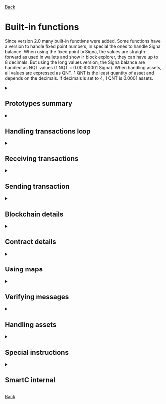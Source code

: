 [Back](./README.md)

# Built-in functions
Since version 2.0 many built-in functions were added.
Some functions have a version to handle fixed point numbers, in special the ones to handle Signa balance.
When using the fixed point to Signa, the values are straigth-forward as used in wallets and show in block explorer, they can have up to 8 decimals.
But using the long values version, the Signa balance are handled as NQT values (1 NQT = 0.00000001 Signa).
When handling assets, all values are expressed as QNT. 1 QNT is the least quantity of asset and depends on the decimals. If decimals is set to 4, 1 QNT is 0.0001 assets.

<details>
<summary>

## Prototypes summary
</summary>

```c
// Handling transactions loop
long getNextTx();
long getNextTxFromBlockheight(long blockheight);

// Receiving transactions
long getBlockheight(long transaction);
long getAmount(long transaction);
fixed getAmountFx(long transaction);
long getSender(long transaction);
long getType(long transaction);
void readMessage(long transaction, long page, long * buffer);
void readShortMessage(long transaction, long * buffer, long length);
void readAssets(long transaction, long * buffer);
long getQuantity(long transaction, long assetId);

// Sending transaction
void sendAmount(long amount, long accountId);
void sendAmountFx(fixed amount, long accountId);
void sendMessage(long * buffer, long accountId);
void sendAmountAndMessage(long amount, long * buffer, long accountId);
void sendAmountAndMessageFx(fixed amount, long * buffer, long accountId);
void sendBalance(long accountId);
void sendQuantity(long quantity, long assetId, long accountId);
void sendQuantityAndAmount(long quantity, long assetId, long amount, long accountId);
void sendQuantityAndAmountFx(long quantity, long assetId, fixed amount, long accountId);

// Blockchain details
long getCurrentBlockheight();
long getWeakRandomNumber();

// Contract details
long getCreator();
long getCreatorOf(long contractId);
long getCodeHashOf(long contractId);
long getActivationOf(long contractId);
fixed getActivationOfFx(long contractId);
long getCurrentBalance();
fixed getCurrentBalanceFx();
long getAssetBalance(long assetId);

// Using maps
void setMapValue(long key1, long key2, long value);
void setMapValueFx(long key1, long key2, fixed value);
long getMapValue(long key1, long key2);
fixed getMapValueFx(long key1, long key2);
long getExtMapValue(long key1, long key2, long contractId);
fixed getExtMapValueFx(long key1, long key2, long contractId);

// Verifying messages
long checkSignature(
    long message2,
    long message3,
    long message4,
    long transaction,
    long page,
    long accountId
);

// Handling assets
long issueAsset(long name1, long name2, long decimals);
void mintAsset(long quantity, long assetId);
void distributeToHolders(
    long holdersAssetMinQuantity,
    long holdersAsset,
    long amountToDistribute,
    long assetToDistribute,
    long quantityToDistribute
);
void distributeToHoldersFx(
    long holdersAssetMinQuantity,
    long holdersAsset,
    fixed amountToDistribute,
    long assetToDistribute,
    long quantityToDistribute
);
long getAssetHoldersCount(long minimumQuantity, long assetId);
long getAssetCirculating(long assetId);

// Special instructions
long mdv(long m1, long m2, long div);
long pow(long base, long expBy1e8);
long powf(long base, fixed exp);

// SmartC internal
void memcopy(void * destination, void * source);
long bcftol(fixed value);
fixed bcltof(long value);
```
</details>
<details>
<summary>

## Handling transactions loop
</summary>

### getNextTx
* Prototype:
`long getNextTx();`
* Description:
Keep track of incoming transactions and returns the next transaction Id.
If there is no new transaction, zero is returned.
A internal variable '_counterTimestamp' is used to store the last transaction received and it is updated by this function.
* Note:
If it is needed to come back to a given transaction later on, it is possible to save the contents of auto counter to another variable minus one. Later just overwrite the auto counter and then call `getNextTx` function. In this way it is possible to loop again thru all messages starting at that giving point. Example:
```c
// Save current loop point
currrentTransaction = getNextTx();
rewindPoint = _counterTimestamp - 1;
// ...

// Restore loop point
_counterTimestamp = rewindPoint;
currrentTransaction = getNextTx();
// currrentTransaction will be the same from save point
// and all messages after that one can be visited again.
```

### getNextTxFromBlockheight
* Prototype:
`long getNextTxFromBlockheight(long blockheight);`
* Description:
Returns the transaction Id of the first transaction received at block 'blockheight' or later.
If there is no transaction, zero is returned.
This function also sets the internal variable '_counterTimestamp' and can be used together `getNextTx`.
</details>
<details>
<summary>

## Receiving transactions
</summary>

### getBlockheight
* Prototype:
`long getBlockheight(long transaction);`
* Description:
Returns the blockheight of 'transaction'.
If transaction is invalid, 4294967295 is returned.

### getAmount, getAmountFx
* Prototype:
`long getAmount(long transaction);`
* Fixed version prototype:
`fixed getAmountFx(long transaction);`
* Description:
Returns the Signa amount from 'transaction'.
The returned value is the original amount sent minus the activation amount from the contract.
If transaction is invalid, -1 is returned (-0.00000001 in fixed).

### getSender
* Prototype:
`long getSender(long transaction);`
* Description:
Returns the sender's Id from 'transaction'.
If transaction is invalid, 0 is returned.

### getType
* Prototype:
`long getType(long transaction);`
* Description:
Returns the type from 'transaction'.
All transactions types can be fetch at http api [getConstants](https://europe.signum.network/api-doc?requestTag=INFO).
If transaction is invalid, -1 is returned.

### readMessage
* Prototype:
`void readMessage(long transaction, long page, long * buffer);`
* Description:
Reads the incoming message from 'transaction' at 'page' and store it at 'buffer'.
Each page has 32 bytes (4 longs), so the buffer size must be at least 4 longs or the function will overflow the buffer.
First page is 0 and there is no indicator of message size. Control the message expecting zeros after the end of message.
If 'page' is lower than zero or greater than 32, buffer is filled with zeros.
If 'transaction' is invalid or there is no message attached, buffer is filled with zeros.

### readShortMessage
* Prototype:
`void readShortMessage(long transaction, long * buffer, long length);`
* Description:
Reads the first 'length' longs from message of 'transaction' and store it at 'buffer'.
This function only reads the message at page zero.
Ensure the 'buffer' is at least 'length' longs long, or the function will overflow the buffer.
If 'transaction' is invalid or there is no message attached, buffer is filled with zeros.
Limits: 0 <= length <= 4.

### readAssets
* Prototype:
`void readAssets(long transaction, long * buffer);`
* Description:
Reads all assets Id (up to 4) of 'transaction' and store them at 'buffer'.
Four values will be read, so the buffer size must be at least 4 longs or the function will overflow the buffer.
If 'transaction' is invalid, or no assets are found, buffer is filled with zeros.
If less than 4 assets are found, the firsts values will have the assetId and the remaining will be zeros.

### getQuantity
* Prototype:
`long getQuantity(long transaction, long assetId);`
* Description:
Returns the quantity (QNT) of 'assetId' transfered in 'transaction'.
If transaction is invalid, -1 is returned.
If transaction valid and there is asset transfers that match 'assetId', zero is returned.
</details>
<details>
<summary>

## Sending transaction
</summary>

### sendAmount, sendAmountFx
* Prototype:
`void sendAmount(long amount, long accountId);`
* Fixed version prototype:
`void sendAmountFx(fixed amount, long accountId);`
* Description:
Enqueues a transaction to send 'amount' of Signa to 'accountId'.
For sending Signa and Messages, only one transaction will be sent each block. The amounts are added.
If 'amount' is greater than contract's current balance, all balance is sent and contract halts execution (no gas).
No empty transactions are sent, they must send at least 1 NQT (or 0.00000001 Signa).

### sendMessage
* Prototype:
`void sendMessage(long * buffer, long accountId);`
* Description:
Enqueues a transaction to send the content of 'buffer' as one message page (32 bytes or 4 longs) to 'accountId'.
Buffer size must be at least 4 longs or the function will overflow reading the buffer.
If the function is used more than once in a block, the messages are concatenated up to 992 bytes (31 pages).
If a 32th page is sent, the first 31 pages are disregarded and the loop restarts.
VERIFY: Transaction is sent with empty message? A empty message is one containing only zeros.

### sendAmountAndMessage, sendAmountAndMessageFx
* Prototype:
`void sendAmountAndMessage(long amount, long * buffer, long accountId);`
* Fixed version prototype:
`void sendAmountAndMessageFx(fixed amount, long * buffer, long accountId);`
* Description:
Shorthand for use `sendAmount` and `sendMessage` (optimized code). Same restrictions apply.

### sendBalance
* Prototype:
`void sendBalance(long accountId);`
* Description:
Enqueues a transaction to send all current balance (Signa) to 'accountId'.
Same restrictions from `sendAmount` apply.
Contract will halt execution (no gas).

### sendQuantity
* Prototype:
`void sendQuantity(long quantity, long assetId, long accountId);`
* Description:
Sends a transaction to transfer 'quantity' of 'assetId' to 'accountId'.
If contract balance of 'assetId' is lower than 'quantity', all balance of 'assetId' is sent.
If the same asset is transfered two times at same block, their quantities are added and only one transaction is sent.
Transactions from smart contracts can transfer only one asset. If two different assets are transfered in same block, two transactions will be sent.
No empty transactions are sent, they must transfer at least 1 QNT of some asset.

### sendQuantityandAmount, sendQuantityandAmountFx
* Prototype:
`void sendQuantityandAmount(long quantity, long assetId, long amount, long accountId);`
* Fixed version prototype:
`void sendQuantityandAmountFx(long quantity, long assetId, fixed amount, long accountId);`
* Description:
Sends a transaction to transfer 'quantity' of 'assetId' and 'amount' of Signa to 'accountId'.
This function ensure the asset and Signa are sent in the same transaction and with optimized code.
If contract balance of 'assetId' is lower than 'quantity', all balance of 'assetId' is sent.
If contract balance is lower than 'amount', all Signa balance is sent.
Transactions to transfer assets can not have messages or Signa attached.
If the same asset is transfered two times at same block, their quantities are added and only one transaction is sent.
Transactions from smart contracts can transfer only one asset. If two different assets are transfered in same block, two transactions will be sent.
No empty transactions are sent, they must transfer at least 1 QNT of some asset.
</details>
<details>
<summary>

## Blockchain details
</summary>

### getCurrentBlockheight
* Prototype:
`long getCurrentBlockheight();`
* Description:
Returns the current blockheight when the instruction is executed.

### getWeakRandomNumber
* Prototype:
`long getWeakRandomNumber();`
* Description:
Returns a simple random number based on last block signature.
It is very unlikely someone to tamper this number, but it can be done in theory.
Attention needed for contracts dealing with big amount of coins.
Return value can be negative, and negative number MOD positive number results in negative numbers. Hint: use shift right to get rid of negative values `positiveRnd = getWeakRandomNumber() >> 1;`.
</details>
<details>
<summary>

## Contract details
</summary>

### getCreator
* Prototype:
`long getCreator();`
* Description:
Returns the account Id of the creator from current contract.

### getCreatorOf
* Prototype:
`long getCreatorOf(long contractId);`
* Description:
Returns the account Id of the creator of 'contractId'.
If 'contractId' is not a contract, zero is returned.

### getCodeHashOf
* Prototype:
`long getCodeHashOf(long contractId);`
* Description:
Returns the code hash id of 'contractId'.
If 'contractId' is zero, it is returned the code hash from the contract itself.
If 'contractId' is not a contract, zero is returned.

### getActivationOf, getActivationOfFx
* Prototype:
`long getActivationOf(long contractId);`
* Fixed version prototype:
`fixed getActivationOfFx(long contractId);`
* Description:
Returns the minimum amount of Signa needed activate 'contractId'.
If 'contractId' is zero, it is returned the minimum activation amount from the contract itself.
If 'contractId' is not a contract, zero is returned.

### getCurrentBalance, getCurrentBalanceFx
* Prototype:
`long getCurrentBalance();`
* Fixed version prototype:
`fixed getCurrentBalanceFx();`
* Description:
Returns the contract balance (Signa) at the time the instruction is executed.


### getAssetBalance
* Prototype:
`long getAssetBalance(long assetId);`
* Description:
Returns the contract balance of the given 'assetId' at the time the instruction is executed.
If 'assetId' is zero, the return value is the same as `getCurrentBalance`.
</details>
<details>
<summary>

## Using maps
</summary>

Maps offer 'unlimited' space to store values. Each stored value (64-bit long or fixed) can be found using two keys (64-bit longs) to be read or written.
Any item that was not previously set, has zero value. No deletion is possible, just set to zero if needed.

### setMapValue, setMapValueFx
* Prototype:
`void setMapValue(long key1, long key2, long value);`
* Fixed version prototype:
`void setMapValueFx(long key1, long key2, fixed value);`
* Description:
Sets to 'value' the map at 'currentContract[key1][key2]'.

### getMapValue, getMapValueFx
* Prototype:
`long getMapValue(long key1, long key2);`
* Fixed version prototype:
`fixed getMapValueFx(long key1, long key2);`
* Description:
Returns the value stored at the map 'currentContract[key1][key2]'.

### getExtMapValue, getExtMapValueFx
* Prototype:
`long getExtMapValue(long key1, long key2, long contractId);`
* Fixed version prototype:
`fixed getExtMapValueFx(long key1, long key2, long contractId);`
* Description:
Gets the map stored at external contract 'contractId[key1][key2]'.
If the contract has no map, or 'contractId' is not a contract, zero is returned.
Unlike the contract memory, the map values from other contracts can be retrieved using this function.
</details>
<details>
<summary>

## Verifying messages
</summary>

### checkSignature
* Prototype:
```c
long checkSignature(
    long message2,
    long message3,
    long message4,
    long transaction,
    long page,
    long accountId
);
```
* Description:
Checks if the signature of the given 'accountId' in 'transaction' at 'page' and 'page+1' matches for the given 'message2..4'.
Returns 1 (true) if the signature is valid, 0 otherwise.
</details>
<details>
<summary>

## Handling assets
</summary>

### issueAsset
* Prototype:
`long issueAsset(long name1, long name2, long decimals);`
* Description:
Issue a new asset and returns its Id.
Asset name must have between 3 and 10 chars. Only uppercase letters, lowercase letters, and numbers are allowed.
The first 8 chars are specified in 'name1' and the remaining in 'name2'.
Set 'name2' to 0 or "" if the name has 8 or less chars.
The decimal limits are 0 to 8 decimals.
It costs 150 Signa to issue an asset. The contract execution will be halted at this instruction until the balance is reached.

### mintAsset
* Prototype:
`void mintAsset(long quantity, long assetId);`
* Description:
Mint the 'quantity' of 'assetId'.
The asset must be issued by the contract.
No negative quantity allowed, send them send to accountId 0 to burn.
Minted quantity is available right after the instruction.

### distributeToHolders, distributeToHoldersFx
* Prototype:
```c
void distributeToHolders(
    long holdersAssetMinQuantity,
    long holdersAsset,
    long amountToDistribute,
    long assetToDistribute,
    long quantityToDistribute
);
```
* Fixed version prototype:
```c
void distributeToHoldersFx(
    long holdersAssetMinQuantity,
    long holdersAsset,
    fixed amountToDistribute,
    long assetToDistribute,
    long quantityToDistribute
);
```
* Description:
Distribute the Signa 'amountToDistribute' and 'quantityToDistribute' of 'assetToDistribute' to accounts that hold at least 'holdersAssetMinQuantity' of 'holdersAsset'.
If 'amountToDistribute' and 'quantityToDistribute' are zero, no distribution is done.
Both 'amountToDistribute' and 'quantityToDistribute' can be distributed in same transaction.
Only the free balance is taken in account, this means, if there is quantity in sell orders, they will not be considered.
If current block already has the maximum indirect transactions, no distribution is done.
If no holders have more than the minimum quantity, no distribution is done.
Configured treasury accounts will not join dividends distributed.
The 'assetToDistribute' can be the same as 'holdersAsset' and, in this case, the contract will join the distribution (verify).


### getAssetHoldersCount
* Prototype:
`long getAssetHoldersCount(long minimumQuantity, long assetId);`
* Description:
Returns the number of holders that have at least 'minimumQuantity' of 'assetId'.
Only the free balance is taken in account, this means, if there is quantity in sell orders, they will not be considered.

### getAssetCirculating
* Prototype:
`long getAssetCirculating(long assetId);`
* Description:
Returns the quantity of 'assetId' currently in circulation.
Quantities in treasury accounts are not considered.
</details>
<details>
<summary>

## Special instructions
</summary>

### mdv
* Prototype:
`long mdv(long m1, long m2, long div);`
* Description:
Computes the value of `m1` multiplied by `m2` with 128-bit precision (no overflow) and then divides this result by `div`.
The calculation is returned as value.
* Notes:
  1) This instruction will be used in optimizations, even if not explicit declared. Use this form to ensure the instruction, or check generated assembly code if in doubt.

### pow
* Prototype:
`long pow(long base, long expBy1e8);`
* Description:
Computes the value of `base` to the power of `expBy1e8`, where expBy1e8 is used as fixed point representation with 8 decimals (like the values in Signa). The result is returned as long value, decimals are truncated.
* Examples:
  * sqrt(49) = 7 :: `val = pow(49, 5000_0000);`
  * 5 * 5 * 5 * 5 = 5^4 = 625 :: `val = pow(5, 4_0000_0000);`
  * sqrt(48) = 6 :: `val = pow(48, 5000_0000);`
* Notes
  1) pow will return zero if the result is matematically undefined;
  2) pow will return zero if base is negative;
  3) pow will return zero if result is greater than 9223372036854775807 (max positive long).

### powf
* Prototype:
`long powf(long base, fixed exp);`
* Description:
Same as `pow` but using fixed point number for the exponent.
* Examples:
  * sqrt(49) = 7 :: `val = powf(49, 0.5);`
  * 5 * 5 * 5 * 5 = 5^4 = 625 :: `val = pow(5, 4.0);`
  * sqrt(48) = 6 :: `val = pow(48, .5);`
* Notes
  1) pow will return zero if the result is matematically undefined;
  2) pow will return zero if base is negative;
  3) pow will return zero if result is greater than 9223372036854775807 (max positive long).
</details>
<details>
<summary>

## SmartC internal
</summary>

### memcopy
* Prototype:
`void memcopy(void * destination, void * source);`
* Description:
Copies the binary value from source to destination. Handyful to copy variables content without type casting modifying them.
* Example:
  * `fixed f; long l; memcopy(&f, &l);` This will copy the binary data from variable `l` to `f` without transformations. If l is 50, then f will be 0.00000050.

### bcftol - binary casting fixed to long
* Prototype:
`long bcftol(fixed value);`
* Description:
Creates a binary casting (do not change values in memory) from a fixed value to long. Useful to change arguments types for API functions. Example: `Set_A1_A2(longValue, bcftol(fixedValue))`
* Examples:
  * `long val; val = bcftol(0.5);` Output: val with have content 5000_0000.

### bcltof - binary casting long to fixed
* Prototype:
`fixed bcltof(long value);`
* Description:
Creates a binary casting (do not change values in memory) from a long value to fixed.
* Examples:
  * `fixed val; val = bcltof(5000_0000);` Output: val will have content 0.5.
</details>

[Back](./README.md)
